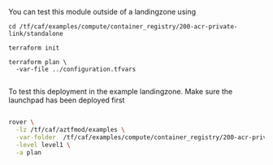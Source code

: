You can test this module outside of a landingzone using

```
cd /tf/caf/examples/compute/container_registry/200-acr-private-link/standalone

terraform init

terraform plan \
  -var-file ../configuration.tfvars 


```

To test this deployment in the example landingzone. Make sure the launchpad has been deployed first

```bash

rover \
  -lz /tf/caf/aztfmod/examples \
  -var-folder  /tf/caf/examples/compute/container_registry/200-acr-private-link/ \
  -level level1 \
  -a plan

```